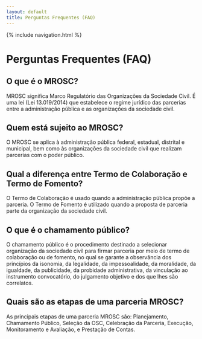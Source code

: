 ```yaml
---
layout: default
title: Perguntas Frequentes (FAQ)
---
```


{% include navigation.html %}

# Perguntas Frequentes (FAQ)

<div class="faq-container">
  <div class="faq-item">
    <h2 class="faq-question">O que é o MROSC?</h2>
    <div class="faq-answer">
      <p>MROSC significa Marco Regulatório das Organizações da Sociedade Civil. É uma lei (Lei 13.019/2014) que estabelece o regime jurídico das parcerias entre a administração pública e as organizações da sociedade civil.</p>
    </div>
  </div>

  <div class="faq-item">
    <h2 class="faq-question">Quem está sujeito ao MROSC?</h2>
    <div class="faq-answer">
      <p>O MROSC se aplica à administração pública federal, estadual, distrital e municipal, bem como às organizações da sociedade civil que realizam parcerias com o poder público.</p>
    </div>
  </div>

  <div class="faq-item">
    <h2 class="faq-question">Qual a diferença entre Termo de Colaboração e Termo de Fomento?</h2>
    <div class="faq-answer">
      <p>O Termo de Colaboração é usado quando a administração pública propõe a parceria. O Termo de Fomento é utilizado quando a proposta de parceria parte da organização da sociedade civil.</p>
    </div>
  </div>

  <div class="faq-item">
    <h2 class="faq-question">O que é o chamamento público?</h2>
    <div class="faq-answer">
      <p>O chamamento público é o procedimento destinado a selecionar organização da sociedade civil para firmar parceria por meio de termo de colaboração ou de fomento, no qual se garante a observância dos princípios da isonomia, da legalidade, da impessoalidade, da moralidade, da igualdade, da publicidade, da probidade administrativa, da vinculação ao instrumento convocatório, do julgamento objetivo e dos que lhes são correlatos.</p>
    </div>
  </div>

  <div class="faq-item">
    <h2 class="faq-question">Quais são as etapas de uma parceria MROSC?</h2>
    <div class="faq-answer">
      <p>As principais etapas de uma parceria MROSC são: Planejamento, Chamamento Público, Seleção da OSC, Celebração da Parceria, Execução, Monitoramento e Avaliação, e Prestação de Contas.</p>
    </div>
  </div>
</div>

<script>
document.addEventListener('DOMContentLoaded', (event) => {
  const questions = document.querySelectorAll('.faq-question');
  
  questions.forEach(question => {
    question.addEventListener('click', () => {
      const answer = question.nextElementSibling;
      answer.style.display = answer.style.display === 'block' ? 'none' : 'block';
    });
  });
});
</script>
